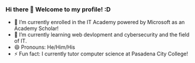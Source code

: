 ### Hi there 👋 Welcome to my profile! :D

- 🔭 I’m currently enrolled in the IT Academy powered by Microsoft as an Academy Scholar!
- 🌱 I’m currently learning web devlopment and cybersecurity and the field of IT.
- 😄 Pronouns: He/Him/His 
- ⚡ Fun fact: I currently tutor computer science at Pasadena City College! 

